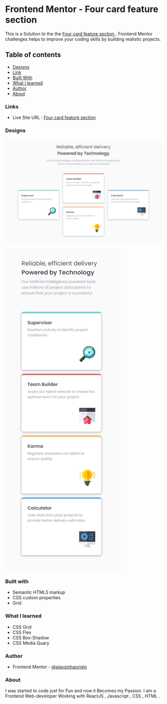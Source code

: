 # Frontend Mentor - Four card feature section

This is a Solution to the the  [ Four card feature section  ](https://www.frontendmentor.io/challenges/four-card-feature-section-weK1eFYK). Frontend Mentor challenges  helps to improve your coding  skills by building realistic projects.

## Table of contents

- [Designs](#designs)
- [Link](#links)
- [Built With](#built-with)
- [What I learned](#what-i-learned)
- [Author](#author)
- [About](#about)

### Links 

- Live Site URL : [ Four card feature section ](https://ajaysinhaorigin.github.io/FrontendMentor-Challange/four-card-feature-section-master/)

### Designs 

![Desktop design not found](./Desktop.jpeg)  

![Mobile design not found](./Mobile.jpeg)

### Built with 

- Semantic HTML5 markup  
- CSS custom properties  
- Grid

### What I learned 

- CSS Grid 
- CSS Flex
- CSS Box-Shadow
- CSS Media Quary 

### Author 

- Frontend Mentor  - [@ajaysinhaorigin](https://www.frontendmentor.io/profile/ajaysinhaorigin)

### About 

I was started to code just for Fun and now it Becomes my Passion. I am a Frontend Web-developer Working with ReactJS , Javascript , CSS , HTML .


